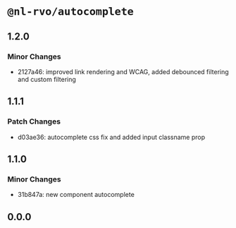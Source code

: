 # `@nl-rvo/autocomplete`

## 1.2.0

### Minor Changes

- 2127a46: improved link rendering and WCAG, added debounced filtering and custom filtering

## 1.1.1

### Patch Changes

- d03ae36: autocomplete css fix and added input classname prop

## 1.1.0

### Minor Changes

- 31b847a: new component autocomplete

## 0.0.0
